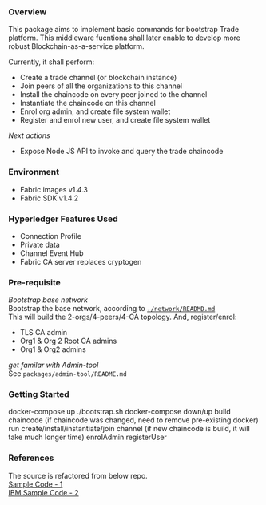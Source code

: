 ### Overview

This package aims to implement basic commands for bootstrap Trade platform. This middleware fucntiona shall later enable
to develop more robust Blockchain-as-a-service platform.

Currently, it shall perform:

- Create a trade channel (or blockchain instance)
- Join peers of all the organizations to this channel
- Install the chaincode on every peer joined to the channel
- Instantiate the chaincode on this channel
- Enrol org admin, and create file system wallet
- Register and enrol new user, and create file system wallet

_Next actions_

- Expose Node JS API to invoke and query the trade chaincode

### Environment

- Fabric images v1.4.3
- Fabric SDK v1.4.2

### Hyperledger Features Used

- Connection Profile
- Private data
- Channel Event Hub
- Fabric CA server replaces cryptogen

### Pre-requisite

_Bootstrap base network_  
Bootstrap the base network, according to [`./network/READMD.md`](network/README.md)  
This will build the 2-orgs/4-peers/4-CA topology. And, register/enrol:

- TLS CA admin
- Org1 & Org 2 Root CA admins
- Org1 & Org2 admins

_get familar with Admin-tool_  
See `packages/admin-tool/README.md`

### Getting Started
docker-compose up
./bootstrap.sh
docker-compose down/up
build chaincode (if chaincode was changed, need to remove pre-existing docker)
run create/install/instantiate/join channel (if new chaincode is build, it will take much longer time)
enrolAdmin
registerUser

### References

The source is refactored from below repo.  
[Sample Code - 1](https://github.com/kevin-hf/kevin-fabric-sdk-node)  
[IBM Sample Code - 2](https://github.com/PacktPublishing/Handson-Blockchain-Development-with-Hyperledger)
